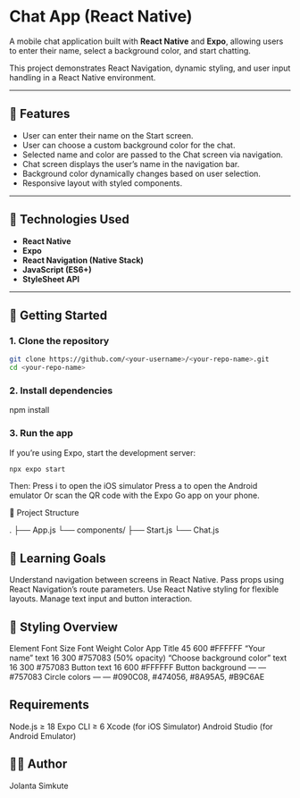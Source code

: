 # Chat App (React Native)

A mobile chat application built with **React Native** and **Expo**, allowing users to enter their name, select a background color, and start chatting.

This project demonstrates React Navigation, dynamic styling, and user input handling in a React Native environment.

---

## 📱 Features

- User can enter their name on the Start screen.
- User can choose a custom background color for the chat.
- Selected name and color are passed to the Chat screen via navigation.
- Chat screen displays the user’s name in the navigation bar.
- Background color dynamically changes based on user selection.
- Responsive layout with styled components.

---

## 🧩 Technologies Used

- **React Native**
- **Expo**
- **React Navigation (Native Stack)**
- **JavaScript (ES6+)**
- **StyleSheet API**

---

## 🚀 Getting Started

### 1. Clone the repository

```bash
git clone https://github.com/<your-username>/<your-repo-name>.git
cd <your-repo-name>
```

### 2. Install dependencies

npm install

### 3. Run the app

If you’re using Expo, start the development server:

```bash
npx expo start
```

Then:
Press i to open the iOS simulator
Press a to open the Android emulator
Or scan the QR code with the Expo Go app on your phone.

📂 Project Structure

.
├── App.js
└── components/
├── Start.js
└── Chat.js

## 🧠 Learning Goals

Understand navigation between screens in React Native.
Pass props using React Navigation’s route parameters.
Use React Native styling for flexible layouts.
Manage text input and button interaction.

## 🎨 Styling Overview

Element Font Size Font Weight Color
App Title 45 600 #FFFFFF
“Your name” text 16 300 #757083 (50% opacity)
“Choose background color” text 16 300 #757083
Button text 16 600 #FFFFFF
Button background — — #757083
Circle colors — — #090C08, #474056, #8A95A5, #B9C6AE

## Requirements

Node.js ≥ 18
Expo CLI ≥ 6
Xcode (for iOS Simulator)
Android Studio (for Android Emulator)

## 🧑‍💻 Author

Jolanta Simkute
